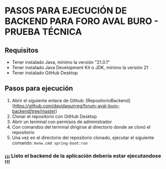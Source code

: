 # PASOS PARA EJECUCIÓN DE BACKEND PARA FORO AVAL BURO - PRUEBA TÉCNICA
## Requisitos
- Tener instalado Java, mínimo la versión "21.0.1"
- Tener instalado Java Development Kit o JDK, mínimo la versión 21
- Tener instalado GitHub Desktop
## Pasos para ejecución
1. Abrir el siguiente enlace de Github: [RepositorioBackend] (https://github.com/davidaguirreg/forum-aval-buro-backend/tree/master) 
2. Clonar el repositorio con GitHub Desktop
3. Abrir un terminal con permisos de administrador
4. Con comandos del terminal dirigirse al directorio donde se clonó el repositorio
5. Una vez en el directorio del repositorio clonado, ejecutar el siguiente comando:
`mvnw.cmd spring-boot:run`

### ¡¡¡ Listo el backend de la aplicación debería estar ejecutandose !!!
